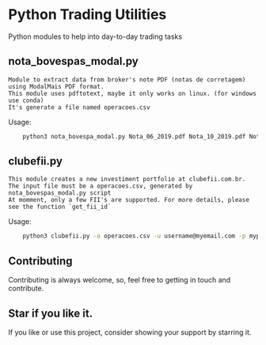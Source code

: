 Python Trading Utilities
===================================

Python modules to help into day-to-day trading tasks

nota_bovespas_modal.py
---------------------
    Module to extract data from broker's note PDF (notas de corretagem) using ModalMais PDF format. 
    This module uses pdftotext, maybe it only works on linux. (for windows use conda)
    It's generate a file named operacoes.csv

Usage:
```bash
    python3 nota_bovespa_modal.py Nota_06_2019.pdf Nota_10_2019.pdf Nota_11_2019.pdf Nota_12_2019.pdf
```

clubefii.py
---------------------
    This module creates a new investiment portfolio at clubefii.com.br.
    The input file must be a operacoes.csv, generated by nota_bovespas_modal.py script
    At momment, only a few FII's are supported. For more details, please see the function `get_fii_id`

Usage:
```bash
    python3 clubefii.py -o operacoes.csv -u username@myemail.com -p mypassword
```

Contributing
-------------
Contributing is always welcome, so, feel free to getting in touch and contribute.

  
Star if you like it.
---------------------
If you like or use this project, consider showing your support by starring it.
